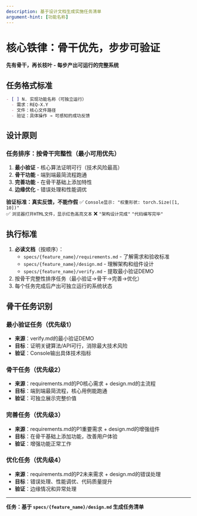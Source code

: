 ```yaml
---
description: 基于设计文档生成实施任务清单
argument-hint: [功能名称]
---
```


# 核心铁律：骨干优先，步步可验证

**先有骨干，再长枝叶 - 每步产出可运行的完整系统**

## 任务格式标准

```markdown
- [ ] N. 实现功能名称（可独立运行）
  - 需求：REQ-X.Y
  - 文件：核心文件路径
  - 验证：具体操作 → 可感知的成功反馈
```

## 设计原则

### 任务排序：按骨干完整性（最小可用优先）

1. **最小验证** - 核心算法证明可行（技术风险最高）
2. **骨干功能** - 端到端最简流程跑通
3. **完善功能** - 在骨干基础上添加特性
4. **边缘优化** - 错误处理和性能调优

**验证标准：真实反馈，不能作假**
✅ `Console显示: "权重形状: torch.Size([1, 10])"`  
✅ `浏览器打开HTML文件，显示红色高亮文本`
❌ `"架构设计完成"` `"代码编写完毕"`

## 执行标准

1. **必读文档**（按顺序）：
   - `specs/{feature_name}/requirements.md` - 了解需求和验收标准
   - `specs/{feature_name}/design.md` - 理解架构和组件设计  
   - `specs/{feature_name}/verify.md` - 提取最小验证DEMO
2. 按骨干完整性排序任务（最小验证→骨干→完善→优化）
3. 每个任务完成后产出可独立运行的系统状态

## 骨干任务识别

### 最小验证任务（优先级1）
- **来源**：verify.md的最小验证DEMO
- **目标**：证明关键算法/API可行，消除最大技术风险
- **验证**：Console输出具体技术指标

### 骨干任务（优先级2）  
- **来源**：requirements.md的P0核心需求 + design.md的主流程
- **目标**：端到端最简流程，核心用例能跑通
- **验证**：可独立展示完整价值

### 完善任务（优先级3）
- **来源**：requirements.md的P1重要需求 + design.md的增强组件
- **目标**：在骨干基础上添加功能，改善用户体验
- **验证**：增强功能正常工作

### 优化任务（优先级4）
- **来源**：requirements.md的P2未来需求 + design.md的错误处理
- **目标**：错误处理、性能调优、代码质量提升
- **验证**：边缘情况和异常处理

---

**任务：基于 `specs/{feature_name}/design.md` 生成任务清单**